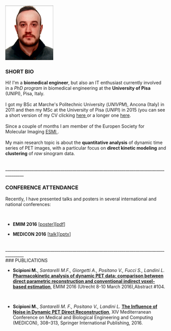 <br/>

<img src="/images/ci.png" alt="Drawing" style="width: 150px;"/>

<br/>

### SHORT BIO

Hi! I'm a **biomedical engineer**, but also an IT enthusiast currently involved in a *PhD program* in biomedical engineering at the **University of Pisa** (UNIPI), Pisa, Italy. 
<br/>
<br/>
I got my BSc at Marche's Politechnic University (*UNIVPM*), Ancona (Italy) in 2011 and then my MSc at the University of Pisa (*UNIPI*) in 2015 (you can see a short version of my CV clicking <a href="/files/CV_eng_short.pdf" target="_blank" > here </a> or a longer one <a href="/files/CV_eng_long.pdf" target="_blank" >here</a>.
<br/>
<br/>
Since a couple of months I am member of the Europen Society for Molecular Imaging <a href="http://www.e-smi.eu/" target="_blank" > ESMI </a>.
<br/>
<br/>
My main research topic is about the **quantitative analysis** of dynamic time series of PET images, with a particular focus on **direct kinetic modeling** and **clustering** of *raw* sinogram data.

<br/>
_______________________________________________________________________________________
<br/>

### CONFERENCE ATTENDANCE

Recently, I have presented talks and posters in several international and national conferences: 

<br/>

* **EMIM 2016** [<a href="https://www.researchgate.net/publication/299851553_Pharmacokinetic_analysis_of_dynamic_PET_data_comparison_between_direct_parametric_reconstruction_and_conventional_indirect_voxel-based_estimation)" target="_blank">poster</a>][<a href="/files/POSTER_72dpi.pdf" target="_blank" >pdf</a>]

* **MEDICON 2016** [<a href="https://www.researchgate.net/publication/299843191_The_Influence_of_Noise_in_Dynamic_PET_Direct_Reconstruction" target="_blank" >talk</a>][<a href="/files/Scipioni_Apr2_1230_The influence of noise.pptx" target="_blank" >pptx</a>]

<br/>
_______________________________________________________________________________________
<br/>
### PUBLICATIONS

* **Scipioni M.**, *Santarelli M.F., Giorgetti A., Positano V., Fucci S., Landini L.* <a href="https://www.researchgate.net/publication/299851553_Pharmacokinetic_analysis_of_dynamic_PET_data_comparison_between_direct_parametric_reconstruction_and_conventional_indirect_voxel-based_estimation" target="_blank"> **Pharmacokinetic analysis of dynamic PET data: comparison between direct parametric reconstruction and conventional indirect voxel-based estimation**</a>, EMIM 2016 (Utrecht 8-10 March 2016),Abstract #104.

<br/>

* **Scipioni M.**, *Santarelli M. F., Positano V., Landini L.* <a href="https://www.researchgate.net/publication/299843191_The_Influence_of_Noise_in_Dynamic_PET_Direct_Reconstruction" target="_blank"> **The Influence of Noise in Dynamic PET Direct Reconstruction**</a>, XIV Mediterranean Conference on Medical and Biological Engineering and Computing (MEDICON), 308–313, Springer International Publishing, 2016.

<br/>
<br/>
<br/>
